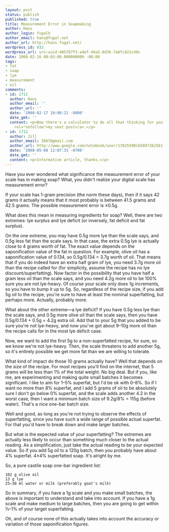 ```yaml
---
layout: post
status: publish
published: true
title: Measurement Error in Soapmaking
author: Hans
author_login: fugalh
author_email: hans@fugal.net
author_url: http://hans.fugal.net/
wordpress_id: 933
wordpress_url: urn:uuid:405707f3-a4ef-49a3-8d36-7a6fc821c40c
date: 2008-02-16 00:03:00.000000000 -08:00
tags:
- fat
- soap
- lye
- measurement
- oil
comments:
- id: 1711
  author: Hans
  author_email: ''
  author_url: ''
  date: '2008-02-17 10:08:21 -0800'
  date_gmt: ''
  content: <p>Now there's a calculator to do all that thinking for you. See <a href="http://hans.fugal.net/blog/2008/02/17/soap-calculator.html"
    rel="nofollow">my next post</a>.</p>
- id: 1712
  author: Jill
  author_email: 3867@gmail.com
  author_url: http://www.google.com/notebook/user/13925590165897262561
  date: '2008-05-08 12:07:33 -0700'
  date_gmt: ''
  content: <p>Informative article, thanks.</p>
---
```

<p>Have you ever wondered what significance the measurement error of your scale has in making soap? What, you didn't realize your digital scale has measurement error? </p>

<p>If your scale has 1-gram precision (the norm these days), then if it says 42 grams it actually means that it most probably is between 41.5 grams and 42.5 grams. The possible measurement error is ±0.5g.</p>

<p>What does this mean in measuring ingredients for soap? Well, there are two extremes: lye surplus and lye deficit (or inversely, fat deficit and fat surplus). </p>

<p>On the one extreme, you may have 0.5g more lye than the scale says, and 0.5g less fat than the scale says. In that case, the extra 0.5g lye is actually close to 4 grams worth of fat. The exact value depends on the saponification value of the fat in question. For example, olive oil has a saponification value of 0.134, so 0.5g/0.134 = 3.7g worth of oil. That means that if you do indeed have an extra half gram of lye, you need 3.7g more oil than the recipe called for (for simplicity, assume the recipe has no lye discount/superfatting). Now factor in the possibility that you have half a gram less oil than the scale says, and you need 4.2g more oil to be 100% sure you are not lye-heavy. Of course your scale only does 1g increments, so you have to bump it up to 5g. So, regardless of the recipe size, if you add 5g oil to the recipe, you're sure to have at least the nominal superfatting, but perhaps more. Actually, probably more.</p>

<p>What about the other extreme—a lye deficit? If you have 0.5g less lye than the scale says, and 0.5g more olive oil than the scale says, then you have 0.5g/0.134 + 0.5g = 4.2g extra oil. Add that to your 5g that you added to be sure you're not lye-heavy, and now you've got about 9–10g more oil than the recipe calls for in the most lye deficit case.</p>

<p>Now, we want to add the first 5g to a non-superfatted recipe, for sure, so we know we're not lye-heavy. Then, the scale threatens to add another 5g, so it's entirely possible we get more fat than we are willing to tolerate.</p>

<p>What kind of impact do those 10 grams actually have? Well that depends on the size of the recipe. For most recipes you'll find on the internet, that 5 grams will be less than 1% of the total weight. No big deal. But if you, like me, are experimenting and making quite small batches it becomes significant. I like to aim for 1–5% superfat, but I'd be ok with 0–8%. So if I want no more than 8% superfat, and I add 5 grams of oil to be absolutely sure I don't go below 0% superfat, and the scale adds another 4.2 in the worst case, then I want a minimum batch size of 9.2g/8% = 115g (before water). That's a nice one-bar batch size.</p>

<p>Well and good, as long as you're not trying to observe the effects of superfatting, since you have such a wide range of possible actual superfat. For that you'd have to break down and make larger batches.</p>

<p>But what is the expected value of your superfatting? The extremes are actually less likely to occur than something much closer to the actual reading. As a simplification, just take the actual reading to be your expected value. So if you add 5g oil to a 120g batch, then you probably have about 4% superfat. 4±4% superfatted soap. It's alright by me.</p>

<p>So, a pure castile soap one-bar ingredient list:</p>

<pre><code>102 g olive oil
13 g lye
25–30 ml water or milk (preferably goat's milk)
</code></pre>

<p>So in summary, if you have a 1g scale and you make small batches, the above is important to understand and take into account. If you have a 1g scale and make medium to large batches, then you are going to get within ½–1% of your target superfatting.</p>

<p>Oh, and of course none of this actually takes into account the accuracy or variation of those saponification figures.</p>
